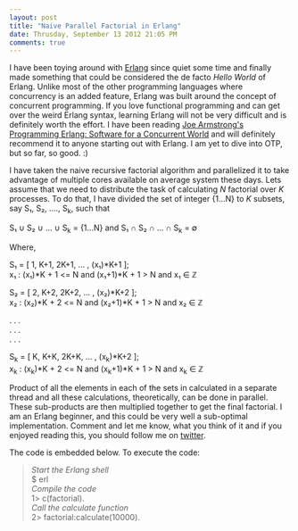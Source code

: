 ```yaml
---
layout: post
title: "Naive Parallel Factorial in Erlang"
date: Thrusday, September 13 2012 21:05 PM
comments: true
---
```


I have been toying around with [Erlang](http://www.erlang.org/) since quiet some time and finally made something that could be considered the de facto *Hello World* of Erlang. Unlike most of the other programming languages where concurrency is an added feature, Erlang was built around the concept of concurrent programming. If you love functional programming and can get over the weird Erlang syntax, learning Erlang will not be very difficult and is definitely worth the effort.  I have been reading [Joe Armstrong's](http://armstrongonsoftware.blogspot.in/) [Programming Erlang: Software for a Concurrent World](http://pragprog.com/book/jaerlang/programming-erlang) and will definitely recommend it to anyone starting out with Erlang. I am yet to dive into OTP, but so far, so good. :)

I have taken the naive recursive factorial algorithm and parallelized it to take advantage of multiple cores available on average system these days. Lets assume that we need to distribute the task of calculating *N* factorial over *K* processes. To do that, I have divided the set of integer {1...N} to *K* subsets, say S&#8321;, S&#8322;, ...., S<sub>k</sub>, such that 

S&#8321; &#8746; S&#8322; &#8746; ...  &#8746; S<sub>k</sub> = {1...N} and S&#8321; &#8745; S&#8322; &#8745; ... &#8745; S<sub>k</sub> = &#8709;

Where,

S&#8321; = \[ 1, K+1, 2K+1, ... , (x&#8321;)\*K+1 ];  
x&#8321; : (x&#8321;)\*K + 1 <= N and (x&#8321;+1)\*K + 1 > N and x&#8321; &#8712; &#8484; 


S&#8322; = \[ 2, K+2, 2K+2, ... , (x&#8322;)\*K+2 ];  
x&#8322; : (x&#8322;)\*K + 2 <= N and (x&#8322;+1)\*K + 1 > N and x&#8322; &#8712; &#8484;

. . .  
. . .  
. . .  

S<sub>k</sub> = \[ K, K+K, 2K+K, ... , (x<sub>k</sub>)\*K+2 ];  
x<sub>k</sub> : (x<sub>k</sub>)\*K + 2 <= N and (x<sub>k</sub>+1)\*K + 1 > N and x<sub>k</sub> &#8712; &#8484;

Product of all the elements in each of the sets in calculated in a separate thread and all these calculations, theoretically, can be done in parallel. These sub-products are then multiplied together to get the final factorial. I am an Erlang beginner, and this could be very well a sub-optimal implementation. Comment and let me know, what you think of it and if you enjoyed reading this, you should follow me on [twitter](http://twitter.com/swvist).

The code is embedded below. To execute the code:

> *Start the Erlang shell*  
> $ erl  
> *Compile the code*  
> 1> c(factorial).  
> *Call the calculate function*  
> 2> factorial:calculate(10000).


<br>
<script src="https://gist.github.com/3715155.js?file=factorial.erl"></script>


